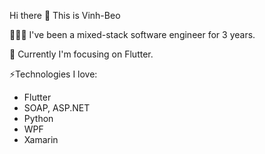 Hi there 👋 This is Vinh-Beo

👨🏻‍💻 I've been a mixed-stack software engineer for 3 years.

🔭 Currently I'm focusing on Flutter.

⚡Technologies I love:
+ Flutter
+ SOAP, ASP.NET
+ Python
+ WPF
+ Xamarin
